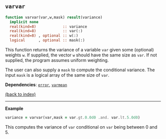 
## ```varvar```

```fortran
function varvar(var,w,mask) result(variance)
  implicit none
  real(kind=8)            :: variance
  real(kind=8)            :: var(:)
  real(kind=8) , optional :: w(:)   
  logical      , optional :: mask(:)
```

This function returns the variance of a variable ```var``` given some (optional) weights ```w```. If supplied, the vector ```w``` should have the same size as ```var```. If not supplied, the program assumes uniform weighting.

The user can also supply a ```mask``` to compute the conditional variance. The input ```mask``` is a logical array of the same size of ```var```.

**Dependencies**: [```error```](error.md), [```varmean```](varmean.md)

[(back to index)](../index.md)

---

**Example**

```fortran
variance = varvar(var,mask = var.gt.0.0d0 .and. var.lt.5.0d0)
```

This computes the variance of ```var``` conditional on ```var``` being between 0 and 5.
